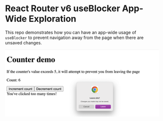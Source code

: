 # React Router v6 useBlocker App-Wide Exploration

This repo demonstrates how you can have an app-wide usage of `useBlocker` to prevent navigation away from the page when there are unsaved changes.

![A count showing 6 and a "Changes you made may not be saved" dialog from Chrome](./assets/demo.png)
